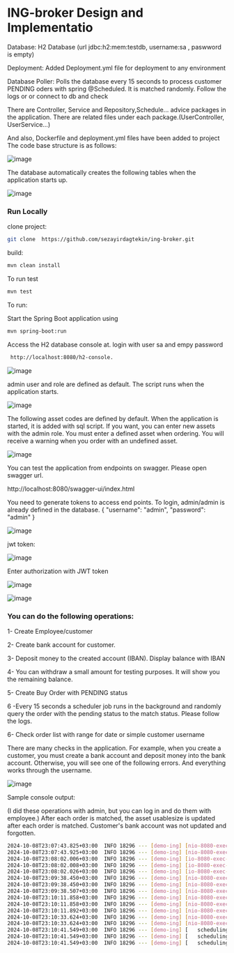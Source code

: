 # ING-broker Design and Implementatio
 
Database:   H2 Database (url jdbc:h2:mem:testdb, username:sa , paswword is empty)


Deployment: Added Deployment.yml file for deployment to any environment

Database Poller: Polls the database every 15 seconds to process customer PENDING oders with spring  @Scheduled. It is matched randomly. Follow the logs or
or connect to db and check

There are Controller, Service and Repository,Schedule... advice packages in the application. There are related files under each package.(UserController, UserService...)

And also, Dockerfile and deployment.yml files have been added to project
The code base structure is as follows:

![image](https://github.com/user-attachments/assets/6c06164f-b042-43a8-aa54-a4e141d390fc)

The database automatically creates the following tables when the application starts up.

![image](https://github.com/user-attachments/assets/65958375-e758-482d-b34f-16c3eb411258)


### Run Locally
clone project:
```bash
git clone  https://github.com/sezayirdagtekin/ing-broker.git
```
build:
```bash
mvn clean install
```
To run test
```bash
mvn test
```

To run:

Start the Spring Boot application using 
```bash
mvn spring-boot:run
```
Access the H2 database console at. login with user sa and  empy password
```bash
 http://localhost:8080/h2-console.
```

![image](https://github.com/user-attachments/assets/ae02b4b8-4ba5-4d10-9ccf-b8ad92e93f97)

admin user and role are defined as default. The script runs when the application starts.

![image](https://github.com/user-attachments/assets/a3cf1564-8607-4d9a-a891-b25877c0068e)


The following asset codes are defined by default. When the application is started, it is added with sql script. If you want, you can enter new assets with the admin role. You must enter a defined asset when ordering. You will receive a warning when you order with an undefined asset.

![image](https://github.com/user-attachments/assets/7feb7297-baf0-4006-9d99-256ec512fd6e)


You can test the application from endpoints on swagger. Please open swagger url.

http://localhost:8080/swagger-ui/index.html

You need to generate tokens to access end points. To login, admin/admin is already defined in the database.
{
  "username": "admin",
  "password": "admin"
}

![image](https://github.com/user-attachments/assets/e5ea747f-3a0a-493f-b37f-41d3f8c6edd7)

jwt token:

![image](https://github.com/user-attachments/assets/e09a5e3d-8421-4a57-a4d5-f2391899c37f)

Enter authorization with JWT token

![image](https://github.com/user-attachments/assets/38e16cdd-9000-4bd4-86ce-8f9241b86183)


![image](https://github.com/user-attachments/assets/7d3428df-ffe9-410d-a6f9-3877ab9e56ae)

### You can do the following operations:

1- Create Employee/customer 

2- Create  bank account for customer.

3- Deposit money to the created account (IBAN). Display  balance with IBAN

4-  You can withdraw a small amount for testing purposes. It will show you the remaining balance.

5- Create Buy Order  with PENDING status

6 -Every 15 seconds a scheduler job runs in the background
 and randomly query the order with the pending status to the match status. Please follow the logs.

6- Check order list with range for date or simple customer username


There are many checks in the application. For example, when you create a customer, you must create a bank account and deposit money into the bank account. Otherwise, you will see one of the following errors. And everything works through the username.


![image](https://github.com/user-attachments/assets/cb65fe5b-cb04-4af2-8282-090154fa1cb5)



Sample console output:

(I did these operations with admin, but you can log in and do them with employee.)
After each order is matched, the asset usablesize is updated after each order is matched. Customer's bank account was not updated and forgotten.
```bash
2024-10-08T23:07:43.825+03:00  INFO 18296 --- [demo-ing] [nio-8080-exec-1] c.ing.security.UserDetailsServiceImpl    : authorities: [ROLE_ADMIN]
2024-10-08T23:07:43.925+03:00  INFO 18296 --- [demo-ing] [nio-8080-exec-1] com.ing.service.CustomerService          : Customer sezayir  dagtekin create  with role [Authorization(authId=1, auth=ROLE_USER, user=com.ing.entity.User@1383c108)]
2024-10-08T23:08:02.006+03:00  INFO 18296 --- [demo-ing] [io-8080-exec-10] c.ing.security.UserDetailsServiceImpl    : loadUserByUsername admin
2024-10-08T23:08:02.008+03:00  INFO 18296 --- [demo-ing] [io-8080-exec-10] c.ing.security.UserDetailsServiceImpl    : authorities: [ROLE_ADMIN]
2024-10-08T23:08:02.026+03:00  INFO 18296 --- [demo-ing] [io-8080-exec-10] com.ing.advice.GlobalExceptionHandler    : Call GlobalExceptionHandler: Account Not Found Exception
2024-10-08T23:09:38.450+03:00  INFO 18296 --- [demo-ing] [nio-8080-exec-7] c.ing.security.UserDetailsServiceImpl    : loadUserByUsername admin
2024-10-08T23:09:38.450+03:00  INFO 18296 --- [demo-ing] [nio-8080-exec-7] c.ing.security.UserDetailsServiceImpl    : authorities: [ROLE_ADMIN]
2024-10-08T23:09:38.507+03:00  INFO 18296 --- [demo-ing] [nio-8080-exec-7] com.ing.service.AccountService           : For user sezo  account is created with currency code TRY 
2024-10-08T23:10:11.858+03:00  INFO 18296 --- [demo-ing] [nio-8080-exec-9] c.ing.security.UserDetailsServiceImpl    : loadUserByUsername admin
2024-10-08T23:10:11.858+03:00  INFO 18296 --- [demo-ing] [nio-8080-exec-9] c.ing.security.UserDetailsServiceImpl    : authorities: [ROLE_ADMIN]
2024-10-08T23:10:11.892+03:00  INFO 18296 --- [demo-ing] [nio-8080-exec-9] com.ing.service.AccountService           : 5000 amount was deposited to iban numberTR607328290805977239401725 
2024-10-08T23:10:33.624+03:00  INFO 18296 --- [demo-ing] [nio-8080-exec-2] c.ing.security.UserDetailsServiceImpl    : loadUserByUsername admin
2024-10-08T23:10:33.624+03:00  INFO 18296 --- [demo-ing] [nio-8080-exec-2] c.ing.security.UserDetailsServiceImpl    : authorities: [ROLE_ADMIN]
2024-10-08T23:10:41.549+03:00  INFO 18296 --- [demo-ing] [   scheduling-1] com.ing.schedule.OrderProcessor          : Processing orders:BIM 
2024-10-08T23:10:41.549+03:00  INFO 18296 --- [demo-ing] [   scheduling-1] com.ing.schedule.OrderProcessor          : Order BIM matched at price:20.00
2024-10-08T23:10:41.549+03:00  INFO 18296 --- [demo-ing] [   scheduling-1] com.ing.service.AssetService             : Asset table updated for BIM  asset last usablesize: 990

```






